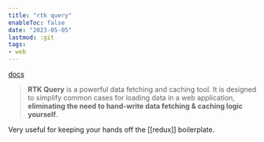 ```yaml
---
title: "rtk query"
enableToc: false
date: "2023-05-05"
lastmod: :git
tags:
- web
---
```


[docs](https://redux-toolkit.js.org/rtk-query/overview)

>**RTK Query** is a powerful data fetching and caching tool. It is designed to 
>simplify common cases for loading data in a web application, 
>**eliminating the need to hand-write data fetching & caching 
>logic yourself**.

Very useful for keeping your hands off the [[redux]] boilerplate.